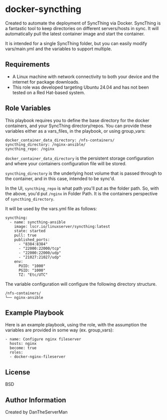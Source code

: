 docker-syncthing
=========

Created to automate the deployment of SyncThing via Docker. SyncThing is a fantastic tool to keep directories on different servers/hosts in sync. It will automatically pull the latest container image and start the container.

It is intended for a single SyncThing folder, but you can easily modify vars/main.yml and the variables to support multiple.

Requirements
------------

- A Linux machine with network connectivity to both your device and the internet for package downloads.
- This role was developed targeting Ubuntu 24.04 and has not been tested on a Red Hat-based system.

Role Variables
--------------

This playbook requires you to define the base directory for the docker containers, and your SyncThing directory/repos. You can provide these variables either as a vars_files, in the playbook, or using group_vars:

```
docker_container_data_directory: /nfs-containers/
syncthing_directory: /nginx-ansible/
syncthing_repo: /nginx
```
```docker_container_data_directory``` is the persistent storage configuration and where your containers configuration file will be stored.

```syncthing_directory``` is the underlying host volume that is passed through to the container, and in this case, intended to be sync'd.

In the UI, ```syncthing_repo``` is what path you'll put as the folder path. So, with the above, you'd put ```/nginx``` in Folder Path. It is the containers perspective of ```syncthing_directory```.

It will be used by the vars.yml file as follows:
```
syncthing:
  - name: syncthing-ansible
    image: lscr.io/linuxserver/syncthing:latest
    state: started
    pull: true
    published_ports:
      - "8384:8384"
      - "22000:22000/tcp"
      - "22000:22000/udp"
      - "21027:21027/udp"
    env:
      PUID: "1000"
      PGID: "1000"
      TZ: "Etc/UTC"
```


The variable configuration will configure the following directory structure. 

```
/nfs-containers/
└── nginx-ansible
```

Example Playbook
----------------

Here is an example playbook, using the role, with the assumption the variables are provided in some way (ex. group_vars):
```
- name: Configure nginx fileserver
  hosts: nginx 
  become: true
  roles:
  - docker-nginx-fileserver
```
License
-------

BSD

Author Information
------------------

Created by DanTheServerMan